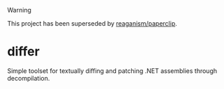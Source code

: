 > [!WARNING]
> This project has been superseded by [reaganism/paperclip](https://github.com/reaganism/paperclip).

# differ

Simple toolset for textually diffing and patching .NET assemblies through decompilation.
